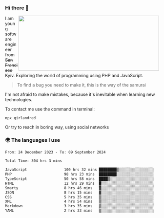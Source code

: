 ### Hi there 👋  

<img align='right' src="https://github-readme-stats.vercel.app/api?username=girlandred&count_private=true&show_icons=true&include_all_commits=true&hide_rank=true&hide_title=true&theme=buefy&card_width=300" width=460 height=180>


I am young software engineer from ~~San Francisco~~ Kyiv. Exploring the world of programming using PHP and JavaScript.


> To find a bug you need to make it, this is the way of the samurai



I'm not afraid to make mistakes, because it's inevitable when learning new technologies.

To contact me use the command in terminal:

```
npx girlandred
```

Or try to reach in boring way, using social networks


### 🌍 The languages I use

<!--START_SECTION:waka-->

```txt
From: 24 December 2023 - To: 09 September 2024

Total Time: 304 hrs 3 mins

JavaScript                 100 hrs 32 mins ████████▒░░░░░░░░░░░░░░░░   33.06 %
PHP                        98 hrs 23 mins  ████████░░░░░░░░░░░░░░░░░   32.36 %
TypeScript                 50 hrs 58 mins  ████▒░░░░░░░░░░░░░░░░░░░░   16.76 %
HTML                       12 hrs 29 mins  █░░░░░░░░░░░░░░░░░░░░░░░░   04.11 %
Smarty                     8 hrs 46 mins   ▓░░░░░░░░░░░░░░░░░░░░░░░░   02.89 %
JSON                       8 hrs 15 mins   ▓░░░░░░░░░░░░░░░░░░░░░░░░   02.72 %
CSS                        5 hrs 35 mins   ▒░░░░░░░░░░░░░░░░░░░░░░░░   01.84 %
XML                        4 hrs 54 mins   ▒░░░░░░░░░░░░░░░░░░░░░░░░   01.62 %
Markdown                   3 hrs 35 mins   ▒░░░░░░░░░░░░░░░░░░░░░░░░   01.18 %
YAML                       2 hrs 33 mins   ▒░░░░░░░░░░░░░░░░░░░░░░░░   00.84 %
```

<!--END_SECTION:waka-->
